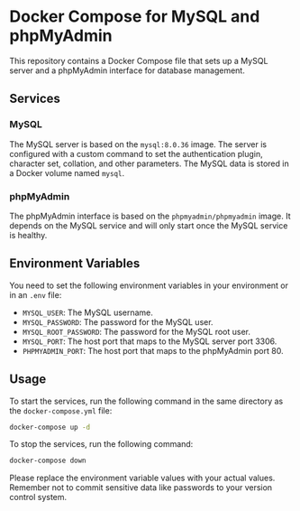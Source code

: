 # Docker Compose for MySQL and phpMyAdmin

This repository contains a Docker Compose file that sets up a MySQL server and a phpMyAdmin interface for database management.

## Services

### MySQL

The MySQL server is based on the `mysql:8.0.36` image. The server is configured with a custom command to set the authentication plugin, character set, collation, and other parameters. The MySQL data is stored in a Docker volume named `mysql`.

### phpMyAdmin

The phpMyAdmin interface is based on the `phpmyadmin/phpmyadmin` image. It depends on the MySQL service and will only start once the MySQL service is healthy.

## Environment Variables

You need to set the following environment variables in your environment or in an `.env` file:

- `MYSQL_USER`: The MySQL username.
- `MYSQL_PASSWORD`: The password for the MySQL user.
- `MYSQL_ROOT_PASSWORD`: The password for the MySQL root user.
- `MYSQL_PORT`: The host port that maps to the MySQL server port 3306.
- `PHPMYADMIN_PORT`: The host port that maps to the phpMyAdmin port 80.

## Usage

To start the services, run the following command in the same directory as the `docker-compose.yml` file:

```bash
docker-compose up -d
```

To stop the services, run the following command:
```bash
docker-compose down
```
Please replace the environment variable values with your actual values. Remember not to commit sensitive data like passwords to your version control system.